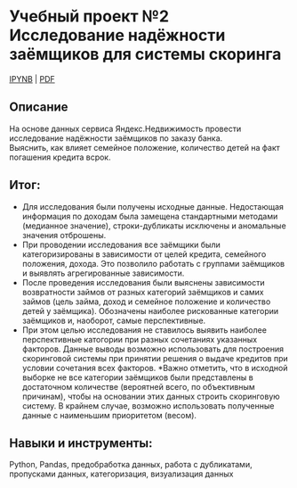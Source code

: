 # Учебный проект №2<BR>Исследование надёжности заёмщиков для системы скоринга

[IPYNB](https://github.com/AlievRust/Portfolio/blob/main/%D0%AF%D0%9F.%20%D0%9F%D1%80%D0%BE%D0%B5%D0%BA%D1%82%2002.%20%D0%9E%D1%86%D0%B5%D0%BD%D0%BA%D0%B0%20%D0%BD%D0%B0%D0%B4%D0%B5%D0%B6%D0%BD%D0%BE%D1%81%D1%82%D0%B8%20%D0%B7%D0%B0%D0%B5%D0%BC%D1%89%D0%B8%D0%BA%D0%BE%D0%B2.%20%D0%A1%D0%BA%D0%BE%D1%80%D0%B8%D0%BD%D0%B3/project02_debtor_reliability.ipynb) | [PDF](https://github.com/AlievRust/Portfolio/blob/main/%D0%AF%D0%9F.%20%D0%9F%D1%80%D0%BE%D0%B5%D0%BA%D1%82%2002.%20%D0%9E%D1%86%D0%B5%D0%BD%D0%BA%D0%B0%20%D0%BD%D0%B0%D0%B4%D0%B5%D0%B6%D0%BD%D0%BE%D1%81%D1%82%D0%B8%20%D0%B7%D0%B0%D0%B5%D0%BC%D1%89%D0%B8%D0%BA%D0%BE%D0%B2.%20%D0%A1%D0%BA%D0%BE%D1%80%D0%B8%D0%BD%D0%B3/project02_debtor_reliability.pdf)

## Описание  

На основе данных сервиса Яндекс.Недвижимость провести исследование  надёжности заёмщиков по заказу банка.  
Выяснить, как влияет семейное положение, количество детей на факт погашения кредита всрок.


## Итог:  

* Для исследования были получены исходные данные. Недостающая информация по доходам была замещена стандартными методами (медианное значение), строки-дубликаты исключены и аномальные значения отброшены.
* При проводении исследования все заёмщики были категоризированы в зависимости от целей кредита, семейного положения, дохода. Это позволило работать с группами заёмщиков и выявлять агрегированные зависимости.
* После проведения исследования были выяснены зависимости возвратности займов от разных категорий заёмщиков и самих займов (цель займа, доход и семейное положение и количество детей у заёмщика). Обозначены наиболее рискованные категории заёмщиков и, наоборот, самые перспективные.
* При этом целью исследования не ставилось выявить наиболее перспективные катогории при разных сочетаниях указанных факторов. Данные выводы возможно использовать для построения скоринговой системы при принятии решения о выдаче кредитов при условии сочетания всех факторов.
*Важно отметить, что в исходной выборке не все категории заёмщиков были представлены в достаточном количестве (вероятней всего, по объективным причинам), чтобы на основании этих данных строить скоринговую систему. В крайнем случае, возможно использовать полученные данные с наименьшим приоритетом (весом).


## Навыки и инструменты:  

Python, Pandas, предобработка данных, работа с дубликатами, пропусками данных, категоризация, визуализация данных
